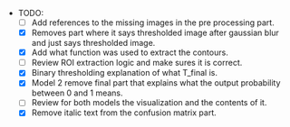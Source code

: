 - TODO: 
    - [ ] Add references to the missing images in the pre processing part.
    - [x] Removes part where it says thresholded image after gaussian blur and just says thresholded image.
    - [x] Add what function was used to extract the contours.
    - [ ] Review ROI extraction logic and make sures it is correct.
    - [x] Binary thresholding explanation of what  T_final is.
    - [x] Model 2 remove final part that explains what the output probability between 0 and 1 means.
    - [ ] Review for both models the visualization and the contents of it.
    - [x] Remove italic text from the confusion matrix part.